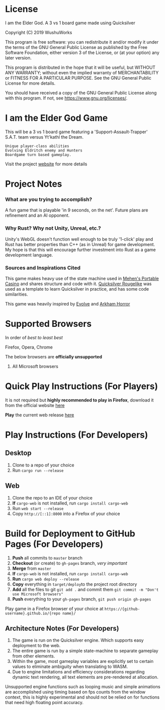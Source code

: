 # License

I am the Elder God. A 3 vs 1 board game made using Quicksilver

Copyright (C) 2019  WushuWorks

This program is free software: you can redistribute it and/or modify
it under the terms of the GNU General Public License as published by
the Free Software Foundation, either version 3 of the License, or
(at your option) any later version.

This program is distributed in the hope that it will be useful,
but WITHOUT ANY WARRANTY; without even the implied warranty of
MERCHANTABILITY or FITNESS FOR A PARTICULAR PURPOSE.  See the
GNU General Public License for more details.

You should have received a copy of the GNU General Public License
along with this program.  If not, see <https://www.gnu.org/licenses/>.

# I am the Elder God Game

This will be a 3 vs 1 board game featuring a 'Support-Assault-Trapper' S.A.T. team  versus  Yt'kathl the Dream.

    Unique player-class abilities
    Evolving Eldritch enemy and Hunters
    Boardgame turn based gameplay.

Visit the project [website](https://www.wushuworks.com/projects/i-am-the-elder-god) for more details

# Project Notes

### What are you trying to accomplish?
A fun game that is playable 'in 9 seconds, on the net'. Future plans are refinement and an AI opponent.

### Why Rust? Why not Unity, Unreal, etc.?
Unity's WebGL doesn't function well enough to be truly '1-click' play and Rust has better properties than C++ (as in Unreal) for game
development. My hope is that this will encourage further investment into Rust as a game development language.

### Sources and Inspirations Cited

This game makes heavy use of the state machine used in [Mehen's Portable Casino](https://github.com/OtherAesop/mehens_portable_casino)
and shares structure and code with it. [Quicksilver Rougelike](https://github.com/tomassedovic/quicksilver-roguelike) was used as a template to learn Quicksilver in practice, and has some code similarities.

This game was heavily inspired by [Evolve](https://2k.com/en-US/game/evolve/) and [Arkham Horror](https://www.fantasyflightgames.com/en/products/arkham-horror-third-edition/)

# Supported Browsers

In order of *best to least best*

Firefox, Opera, Chrome

The below browsers are **officially unsupported**

1) All Microsoft browsers

# Quick Play Instructions (For Players)

It is not required but **highly recommended to play in Firefox**, download it from the official
website [here](https://www.mozilla.org/)

**Play** the current web release [here](https://wushuworks.github.io/I-am-the-Elder-God/)

# Play Instructions (For Developers)

## Desktop
1. Clone to a repo of your choice
2. Run `cargo run --release`

## Web
1. Clone the repo to an IDE of your choice
2. **If** `cargo-web` is not installed, run `cargo install cargo-web`
3. Run `web start --release`
4. Copy `http://[::1]:8000` into a Firefox of your choice

# Build for Deployment to GitHub Pages (For Developers)

1. **Push** all commits to `master` branch
2. **Checkout** (or create) to `gh-pages` branch, *very important*
3. **Merge** from `master`
4. **If** `cargo-web` is not installed, run `cargo install cargo-web`
5. **Run** `cargo web deploy --release`
6. **Copy** everything in `target/deploy`to the project root directory
7. **Add** all the files to git `git add .` and commit them `git commit -m "Don't use Microsoft browsers"`
8. **Push** everything to your `gh-pages` branch, `git push origin gh-pages`

Play game in a Firefox browser of your choice at `https://{github-username}.github.io/{repo name}/`

## Architecture Notes (For Developers)

1) The game is run on the Quicksilver engine. Which supports easy deployment to the web.
2) The entire game is run by a simple state-machine to separate gameplay from other elements. 
3) Within the game, most gameplay variables are explicitly set to certain values to eliminate ambiguity when translating to WASM.
4) Due to engine limitations and efficiency considerations regarding dynamic text rendering, all text elements are pre-rendered at allocation.

Unsupported engine functions such as looping music and simple animations are accomplished using timing based on fps counts from the window context,
this is highly experimental and should not be relied on for functions that need high floating point accuracy.